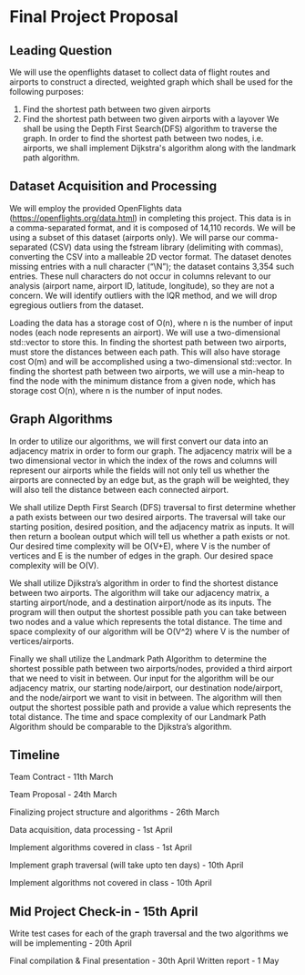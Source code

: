 # Final Project Proposal

## Leading Question
We will use the openflights dataset to collect data of flight routes and airports to construct a directed, weighted graph which shall be used for the following purposes:
1) Find the shortest path between two given airports
2) Find the shortest path between two given airports with a layover
We shall be using the Depth First Search(DFS) algorithm to traverse the graph. In order to find the shortest path between two nodes, i.e. airports, we shall implement Dijkstra's algorithm along with the landmark path algorithm.

## Dataset Acquisition and Processing
We will employ the provided OpenFlights data (https://openflights.org/data.html) in completing this project. This data is in a comma-separated format, and it is composed of 14,110 records. We will be using a subset of this dataset (airports only).
We will parse our comma-separated (CSV) data using the fstream library (delimiting with commas), converting the CSV into a malleable 2D vector format. The dataset denotes missing entries with a null character (“\N”); the dataset contains 3,354 such entries. These null characters do not occur in columns relevant to our analysis (airport name, airport ID, latitude, longitude), so they are not a concern. We will identify outliers with the IQR method, and we will drop egregious outliers from the dataset.

Loading the data has a storage cost of O(n), where n is the number of input nodes (each node represents an airport). We will use a two-dimensional std::vector to store this. In finding the shortest path between two airports, must store the distances between each path. This will also have storage cost O(m) and will be accomplished using a two-dimensional std::vector. In finding the shortest path between two airports, we will use a min-heap to find the node with the minimum distance from a given node, which has storage cost O(n), where n is the number of input nodes.

## Graph Algorithms
In order to utilize our algorithms, we will first convert our data into an adjacency matrix in order to form our graph. The adjacency matrix will be a two dimensional vector in which the index of the rows and columns will represent our airports while the fields will not only tell us whether the airports are connected by an edge but, as the graph will be weighted, they will also tell the distance between each connected airport.

We shall utilize Depth First Search (DFS) traversal to first determine whether a path exists between our two desired airports. The traversal will take our starting position, desired position, and the adjacency matrix as inputs. It will then return a boolean output which will tell us whether a path exists or not. Our desired time complexity will be O(V+E), where V is the number of vertices and E is the number of edges in the graph. Our desired space complexity will be O(V).

We shall utilize Djikstra’s algorithm in order to find the shortest distance between two airports. The algorithm will take our adjacency matrix, a starting airport/node, and a destination airport/node as its inputs. The program will then output the shortest possible path you can take between two nodes and a value which represents the total distance. The time and space complexity of our algorithm will be O(V^2) where V is the number of vertices/airports. 

Finally we shall utilize the Landmark Path Algorithm to determine the shortest possible path between two airports/nodes, provided a third airport that we need to visit in between. Our input for the algorithm will be our adjacency matrix, our starting node/airport, our destination node/airport, and the node/airport we want to visit in between. The algorithm will then output the shortest possible path and provide a value which represents the total distance. The time and space complexity of our Landmark Path Algorithm should be comparable to the Djikstra’s algorithm.


## Timeline 

Team Contract - 11th March

Team Proposal - 24th March 

Finalizing project structure and algorithms - 26th March 

Data acquisition, data processing - 1st April 

Implement algorithms covered in class - 1st April 

Implement graph traversal (will take upto ten days) - 10th April 

Implement algorithms not covered in class - 10th April 

## Mid Project Check-in - 15th April 

Write test cases for each of the graph traversal and the two algorithms we will be implementing - 20th April 

Final compilation & Final presentation - 30th April 
Written report - 1 May




